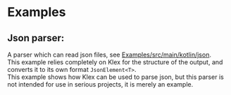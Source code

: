 # Examples
## Json parser:
A parser which can read json files, see [Examples/src/main/kotlin/json](Examples/src/main/kotlin/json).  
This example relies completely on Klex for the structure of the output, and converts it to its own format `JsonElement<T>`.  
This example shows how Klex can be used to parse json, but this parser is not intended for use in serious projects, it is merely an example.